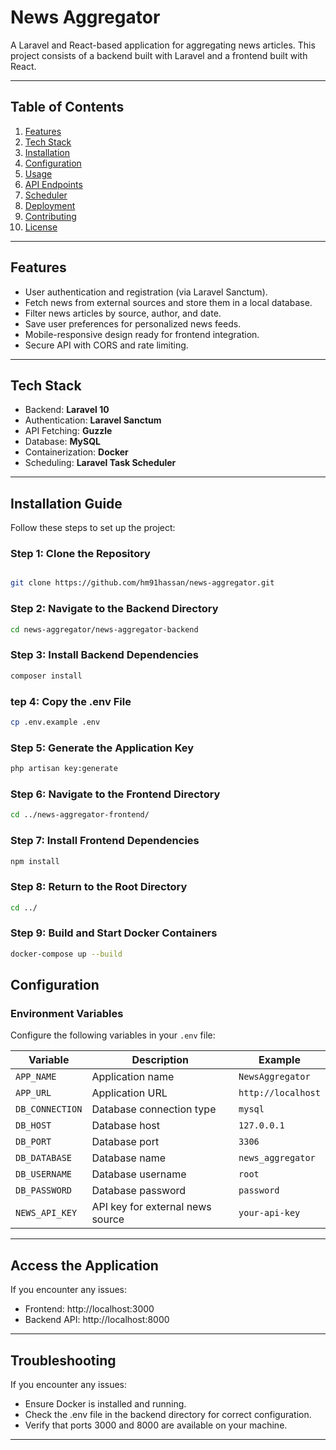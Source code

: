 # News Aggregator

A Laravel and React-based application for aggregating news articles. This project consists of a backend built with Laravel and a frontend built with React.

---

## **Table of Contents**

1. [Features](#features)
2. [Tech Stack](#tech-stack)
3. [Installation](#installation)
4. [Configuration](#configuration)
5. [Usage](#usage)
6. [API Endpoints](#api-endpoints)
7. [Scheduler](#scheduler)
8. [Deployment](#deployment)
9. [Contributing](#contributing)
10. [License](#license)

---

## **Features**

-   User authentication and registration (via Laravel Sanctum).
-   Fetch news from external sources and store them in a local database.
-   Filter news articles by source, author, and date.
-   Save user preferences for personalized news feeds.
-   Mobile-responsive design ready for frontend integration.
-   Secure API with CORS and rate limiting.

---

## **Tech Stack**

-   Backend: **Laravel 10**
-   Authentication: **Laravel Sanctum**
-   API Fetching: **Guzzle**
-   Database: **MySQL**
-   Containerization: **Docker**
-   Scheduling: **Laravel Task Scheduler**

---

## Installation Guide

Follow these steps to set up the project:

### Step 1: Clone the Repository

```bash

git clone https://github.com/hm91hassan/news-aggregator.git

```

### Step 2: Navigate to the Backend Directory

```bash
cd news-aggregator/news-aggregator-backend

```

### Step 3: Install Backend Dependencies

```bash
composer install
```

### tep 4: Copy the .env File

```bash
cp .env.example .env

```

### Step 5: Generate the Application Key

```bash
php artisan key:generate
```

### Step 6: Navigate to the Frontend Directory

```bash
cd ../news-aggregator-frontend/
```

### Step 7: Install Frontend Dependencies

```bash
npm install
```

### Step 8: Return to the Root Directory

```bash
cd ../
```

### Step 9: Build and Start Docker Containers

```bash
docker-compose up --build
```

## **Configuration**

### **Environment Variables**

Configure the following variables in your `.env` file:

| Variable        | Description                      | Example            |
| --------------- | -------------------------------- | ------------------ |
| `APP_NAME`      | Application name                 | `NewsAggregator`   |
| `APP_URL`       | Application URL                  | `http://localhost` |
| `DB_CONNECTION` | Database connection type         | `mysql`            |
| `DB_HOST`       | Database host                    | `127.0.0.1`        |
| `DB_PORT`       | Database port                    | `3306`             |
| `DB_DATABASE`   | Database name                    | `news_aggregator`  |
| `DB_USERNAME`   | Database username                | `root`             |
| `DB_PASSWORD`   | Database password                | `password`         |
| `NEWS_API_KEY`  | API key for external news source | `your-api-key`     |

---

## Access the Application

If you encounter any issues:

-   Frontend: http://localhost:3000
-   Backend API: http://localhost:8000

---

## Troubleshooting

If you encounter any issues:

-   Ensure Docker is installed and running.
-   Check the .env file in the backend directory for correct configuration.
-   Verify that ports 3000 and 8000 are available on your machine.

---

